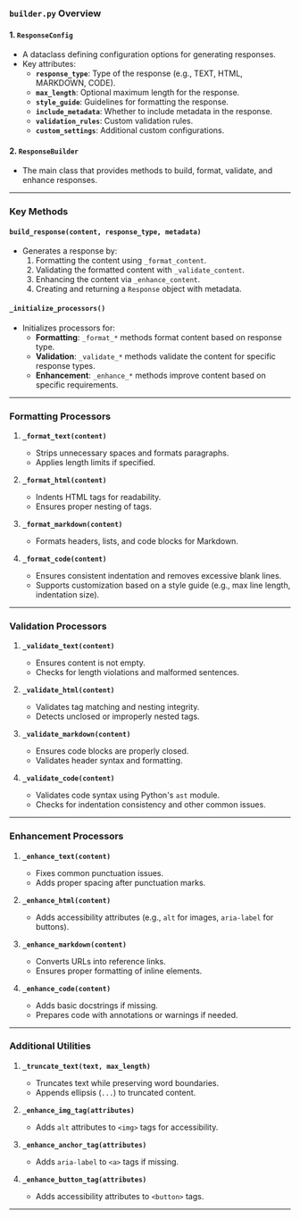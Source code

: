 ### **`builder.py` Overview**

#### **1. `ResponseConfig`**
- A dataclass defining configuration options for generating responses.
- Key attributes:
  - **`response_type`**: Type of the response (e.g., TEXT, HTML, MARKDOWN, CODE).
  - **`max_length`**: Optional maximum length for the response.
  - **`style_guide`**: Guidelines for formatting the response.
  - **`include_metadata`**: Whether to include metadata in the response.
  - **`validation_rules`**: Custom validation rules.
  - **`custom_settings`**: Additional custom configurations.

#### **2. `ResponseBuilder`**
- The main class that provides methods to build, format, validate, and enhance responses.

---

### **Key Methods**

#### **`build_response(content, response_type, metadata)`**
- Generates a response by:
  1. Formatting the content using `_format_content`.
  2. Validating the formatted content with `_validate_content`.
  3. Enhancing the content via `_enhance_content`.
  4. Creating and returning a `Response` object with metadata.

#### **`_initialize_processors()`**
- Initializes processors for:
  - **Formatting**: `_format_*` methods format content based on response type.
  - **Validation**: `_validate_*` methods validate the content for specific response types.
  - **Enhancement**: `_enhance_*` methods improve content based on specific requirements.

---

### **Formatting Processors**

1. **`_format_text(content)`**
   - Strips unnecessary spaces and formats paragraphs.
   - Applies length limits if specified.

2. **`_format_html(content)`**
   - Indents HTML tags for readability.
   - Ensures proper nesting of tags.

3. **`_format_markdown(content)`**
   - Formats headers, lists, and code blocks for Markdown.

4. **`_format_code(content)`**
   - Ensures consistent indentation and removes excessive blank lines.
   - Supports customization based on a style guide (e.g., max line length, indentation size).

---

### **Validation Processors**

1. **`_validate_text(content)`**
   - Ensures content is not empty.
   - Checks for length violations and malformed sentences.

2. **`_validate_html(content)`**
   - Validates tag matching and nesting integrity.
   - Detects unclosed or improperly nested tags.

3. **`_validate_markdown(content)`**
   - Ensures code blocks are properly closed.
   - Validates header syntax and formatting.

4. **`_validate_code(content)`**
   - Validates code syntax using Python's `ast` module.
   - Checks for indentation consistency and other common issues.

---

### **Enhancement Processors**

1. **`_enhance_text(content)`**
   - Fixes common punctuation issues.
   - Adds proper spacing after punctuation marks.

2. **`_enhance_html(content)`**
   - Adds accessibility attributes (e.g., `alt` for images, `aria-label` for buttons).

3. **`_enhance_markdown(content)`**
   - Converts URLs into reference links.
   - Ensures proper formatting of inline elements.

4. **`_enhance_code(content)`**
   - Adds basic docstrings if missing.
   - Prepares code with annotations or warnings if needed.

---

### **Additional Utilities**

1. **`_truncate_text(text, max_length)`**
   - Truncates text while preserving word boundaries.
   - Appends ellipsis (`...`) to truncated content.

2. **`_enhance_img_tag(attributes)`**
   - Adds `alt` attributes to `<img>` tags for accessibility.

3. **`_enhance_anchor_tag(attributes)`**
   - Adds `aria-label` to `<a>` tags if missing.

4. **`_enhance_button_tag(attributes)`**
   - Adds accessibility attributes to `<button>` tags.

---

